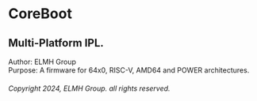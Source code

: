 # CoreBoot
## Multi-Platform IPL.

Author: ELMH Group
</br>
Purpose: A firmware for 64x0, RISC-V, AMD64 and POWER architectures.

###### Copyright 2024, ELMH Group. all rights reserved.
